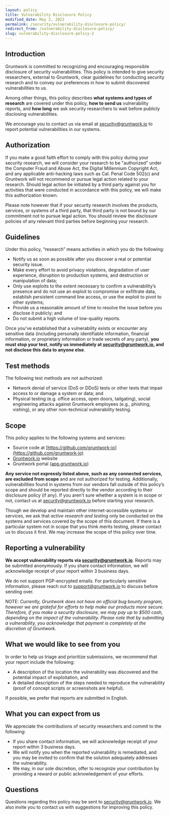 ```yaml
---
layout: policy
title: Vulnerability Disclosure Policy
modified_date: May 2, 2022
permalink: /security/vulnerability-disclosure-policy/
redirect_from: /vulnerability-disclosure-policy/
slug: vulnerability-disclosure-policy-2
---
```


## Introduction

Gruntwork is committed to recognizing and encouraging responsible disclosure of security vulnerabilities. This policy is intended to give security researchers, external to Gruntwork, clear guidelines for conducting security research and to convey our preferences in how to submit discovered vulnerabilities to us.

Among other things, this policy describes **what systems and types of research** are covered under this policy, **how to send us** vulnerability reports, and **how long** we ask security researchers to wait before publicly disclosing vulnerabilities.

We encourage you to contact us via email at [security@gruntwork.io](mailto:security@gruntwork.io) to report potential vulnerabilities in our systems.

## Authorization

If you make a good faith effort to comply with this policy during your security research, we will consider your research to be "authorized" under the Computer Fraud and Abuse Act, the Digital Millennium Copyright Act, and any applicable anti-hacking laws such as Cal. Penal Code 502(c) and Gruntwork will not recommend or pursue legal action related to your research. Should legal action be initiated by a third party against you for activities that were conducted in accordance with this policy, we will make this authorization known.

Please note however that if your security research involves the products, services, or systems of a third party, that third party is not bound by our commitment not to pursue legal action. You should review the disclosure policies of any relevant third parties before beginning your research.

## Guidelines

Under this policy, “research” means activities in which you do the following:

- Notify us as soon as possible after you discover a real or potential security issue.
- Make every effort to avoid privacy violations, degradation of user experience, disruption to production systems, and destruction or manipulation of data;
- Only use exploits to the extent necessary to confirm a vulnerability’s presence and do not use an exploit to compromise or exfiltrate data, establish persistent command line access, or use the exploit to pivot to other systems;
- Provide us a reasonable amount of time to resolve the issue before you disclose it publicly; and
- Do not submit a high volume of low-quality reports.

Once you’ve established that a vulnerability exists or encounter any sensitive data (including personally identifiable information, financial information, or proprietary information or trade secrets of any party), **you must stop your test, notify us immediately at [security@gruntwork.io](mailto:security@gruntwork.io), and not disclose this data to anyone else**.

## Test methods

The following test methods are not authorized:

- Network denial of service (DoS or DDoS) tests or other tests that impair access to or damage a system or data; and
- Physical testing (e.g. office access, open doors, tailgating), social engineering attacks against Gruntwork employees (e.g., phishing, vishing), or any other non-technical vulnerability testing.

## Scope

This policy applies to the following systems and services:

- Source code at [https://github.com/gruntwork-io](https://github.com/gruntwork-io)
- [Gruntwork.io](http://gruntwork.io) website
- Gruntwork portal ([app.gruntwork.io](https://app.gruntwork.io))

**Any service not expressly listed above, such as any connected services, are excluded from scope** and are not authorized for testing. Additionally, vulnerabilities found in systems from our vendors fall outside of this policy’s scope and should be reported directly to the vendor according to their disclosure policy (if any). If you aren’t sure whether a system is in scope or not, contact us at [security@gruntwork.io](mailto:security@gruntwork.io) before starting your research.

Though we develop and maintain other internet-accessible systems or services, we ask that *active research and testing* only be conducted on the systems and services covered by the scope of this document. If there is a particular system not in scope that you think merits testing, please contact us to discuss it first. We may increase the scope of this policy over time.

## Reporting a vulnerability

**We accept vulnerability reports via [security@gruntwork.io](mailto:security@gruntwork.io)**. Reports may be submitted anonymously. If you share contact information, we will acknowledge receipt of your report within 3 business days.

We do not support PGP-encrypted emails. For particularly sensitive information, please reach out to [support@gruntwork.io](mailto:support@gruntwork.io) to discuss before sending over.

NOTE: *Currently, Gruntwork does not have an official bug bounty program, however we are grateful for efforts to help make our products more secure. Therefore, if you make a security disclosure, we may pay up to $500 cash, depending on the impact of the vulnerability. Please note that by submitting a vulnerability, you acknowledge that payment is completely at the discretion of Gruntwork.*

## What we would like to see from you

In order to help us triage and prioritize submissions, we recommend that your report include the following:

- A description of the location the vulnerability was discovered and the potential impact of exploitation, and
- A detailed description of the steps needed to reproduce the vulnerability (proof of concept scripts or screenshots are helpful).

If possible, we prefer that reports are submitted in English.

## What you can expect from us

We appreciate the contributions of security researchers and commit to the following:

- If you share contact information, we will acknowledge receipt of your report within 3 business days.
- We will notify you when the reported vulnerability is remediated, and you may be invited to confirm that the solution adequately addresses the vulnerability.
- We may, in our sole discretion, offer to recognize your contribution by providing a reward or public acknowledgement of your efforts.

## Questions

Questions regarding this policy may be sent to [security@gruntwork.io](mailto:security@gruntwork.io). We also invite you to contact us with suggestions for improving this policy.
